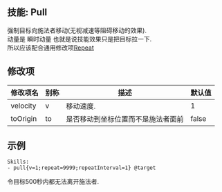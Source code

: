 技能: Pull
--------------------------

强制目标向施法者移动(无视减速等阻碍移动的效果).  
动量是 瞬时动量 也就是说技能效果只是把目标拉一下.  
所以应该配合通用修改项[Repeat](技能/列表/Repeat)

修改项
----------

| 修改项名 | 别称    | 描述                                                                                                    | 默认值 |
|-----------|------------|----------------------------------------------------------------------------------------------------------------|---------------|
| velocity  | v       | 移动速度.                                          | 1             |
| toOrigin  | to      | 是否移动到坐标位置而不是施法者面前 | false         |


示例
--------

    Skills:
    - pull{v=1;repeat=9999;repeatInterval=1} @target

令目标500秒内都无法离开施法者.

